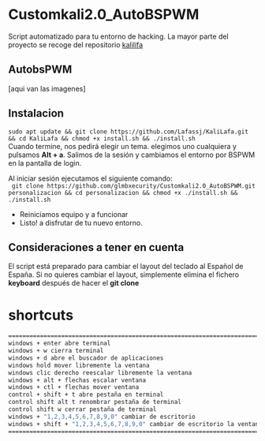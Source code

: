 # Customkali2.0_AutoBSPWM

Script automatizado para tu entorno de hacking. La mayor parte del proyecto se recoge del repositorio [kalilifa](https://github.com/Lafassj/KaliLafa)  

## AutobsPWM 
[aqui van las imagenes]  

## Instalacion
``` sudo apt update && git clone https://github.com/Lafassj/KaliLafa.git && cd KaliLafa && chmod +x install.sh && ./install.sh ```  
Cuando termine, nos pedirá elegir un tema. elegimos uno cualquiera y pulsamos **Alt + a**. Salimos de la sesión y cambiamos el entorno por BSPWM en la pantalla de login.  

Al iniciar sesión ejecutamos el siguiente comando:  
``` git clone https://github.com/glmbxecurity/Customkali2.0_AutoBSPWM.git personalizacion && cd personalizacion && chmod +x ./install.sh && ./install.sh``` 
* Reiniciamos equipo y a funcionar
* Listo! a disfrutar de tu nuevo entorno.

## Consideraciones a tener en cuenta
El script está preparado para cambiar el layout del teclado al Español de España. Si no quieres cambiar el layout, simplemente elimina el fichero **keyboard** después de hacer el **git clone**

# shortcuts
```bash
===========================================================================================================
windows + enter abre terminal 
windows + w cierra terminal
windows + d abre el buscador de aplicaciones
windows hold mover libremente la ventana
windows clic derecho reescalar libremente la ventana
windows + alt + flechas escalar ventana
windows + ctl + flechas mover ventana
control + shift + t abre pestaña en terminal
control shift alt t renombrar pestaña de terminal
control shift w cerrar pestaña de terminal
windows + "1,2,3,4,5,6,7,8,9,0" cambiar de escritorio
windows + shift + "1,2,3,4,5,6,7,8,9,0" cambiar de escritorio la ventana actual al escritorio seleccionado
============================================================================================================
```
